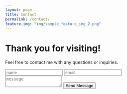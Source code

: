 ```yaml
---
layout: page
title: Contact
permalink: /contact/
feature-img: "img/sample_feature_img_2.png"
---
```

<H1>Thank you for visiting!</H1>
<p>Feel free to contact me with any questions or inquiries.</p>


<form action="https://getsimpleform.com/messages?form_api_token=d0b9aaabed0b886baa4899ecc418323a" method="post">
  <!-- the redirect_to is optional, the form will redirect to the referrer on submission -->
  <input type='hidden' name='redirect_to' value='http://www.estefaniaflores.com/thank-you' />
  <input type='text' name='name' placeholder='name' />
  <input type='email' name='email' placeholder='email' />
  <textarea name='message' placeholder='message'></textarea>
  <input type='submit' value='Send Message' />
</form>
